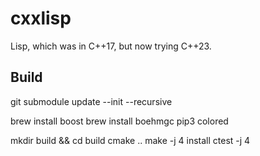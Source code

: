 # cxxlisp

Lisp, which was in C++17, but now trying C++23.

## Build

git submodule update --init --recursive

brew install boost
brew install boehmgc
pip3 colored

mkdir build && cd build
cmake ..
make -j 4 install
ctest -j 4